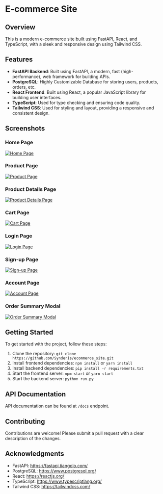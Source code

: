 # E-commerce Site

## Overview

This is a modern e-commerce site built using FastAPI, React, and TypeScript, with a sleek and responsive design using Tailwind CSS.

## Features

* **FastAPI Backend**: Built using FastAPI, a modern, fast (high-performance), web framework for building APIs.
* **PostgreSQL**: Highly Customizable Database for storing users, products, orders, etc.
* **React Frontend**: Built using React, a popular JavaScript library for building user interfaces.
* **TypeScript**: Used for type checking and ensuring code quality.
* **Tailwind CSS**: Used for styling and layout, providing a responsive and consistent design.

## Screenshots

### Home Page

[![Home Page](https://i.imgur.com/dHZpW8r.png)](https://i.imgur.com/dHZpW8r.png)

### Product Page

[![Product Page](https://i.imgur.com/0thdFMh.png)](https://i.imgur.com/0thdFMh.png)

### Product Details Page

[![Product Details Page](https://i.imgur.com/SbWATG4.jpeg)](https://i.imgur.com/SbWATG4.jpeg)

### Cart Page

[![Cart Page](https://i.imgur.com/gUYyum4.png)](https://i.imgur.com/gUYyum4.png)

### Login Page

[![Login Page](https://i.imgur.com/ntwMA80.png)](https://i.imgur.com/ntwMA80.png)

### Sign-up Page

[![Sign-up Page](https://i.imgur.com/fFHlZGM.png)](https://i.imgur.com/fFHlZGM.png)

### Account Page

[![Account Page](https://i.imgur.com/z5Q2BUB.png)](https://i.imgur.com/z5Q2BUB.png)

### Order Summary Modal

[![Order Summary Modal](https://i.imgur.com/Gy6jKhP.png)](https://i.imgur.com/Gy6jKhP.png)


## Getting Started

To get started with the project, follow these steps:

1. Clone the repository: `git clone https://github.com/Synderis/ecommerce_site.git`
2. Install frontend dependencies: `npm install` or `yarn install`
3. Install backend dependencies: `pip install -r requirements.txt`
4. Start the frontend server: `npm start` or `yarn start`
5. Start the backend server: `python run.py`


## API Documentation

API documentation can be found at `/docs` endpoint.

## Contributing

Contributions are welcome! Please submit a pull request with a clear description of the changes.

## Acknowledgments

* FastAPI: <https://fastapi.tiangolo.com/>
* PostgreSQL: <https://www.postgresql.org/>
* React: <https://reactjs.org/>
* TypeScript: <https://www.typescriptlang.org/>
* Tailwind CSS: <https://tailwindcss.com/>